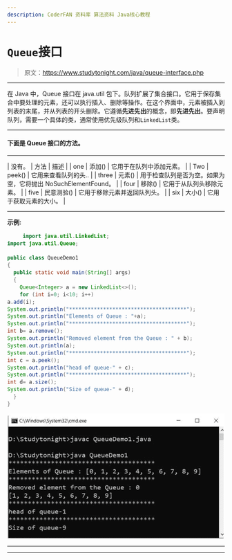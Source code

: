 ```yaml
---
description: CoderFAN 资料库 算法资料 Java核心教程
---
```


# `Queue`接口

> 原文：<https://www.studytonight.com/java/queue-interface.php>

* * *

在 Java 中，Queue 接口在 java.util 包下。队列扩展了集合接口。它用于保存集合中要处理的元素，还可以执行插入、删除等操作。在这个界面中，元素被插入到列表的末尾，并从列表的开头删除。它遵循**先进先出**的概念，即**先进先出**。要声明队列，需要一个具体的类，通常使用优先级队列和`LinkedList`类。

* * *

#### **下面是 Queue 接口的方法。**

* * *

| 没有。 | 方法 | 描述 |
| one | 添加() | 它用于在队列中添加元素。 |
| Two | peek() | 它用来查看队列的头.. |
| three | 元素() | 用于检查队列是否为空。如果为空，它将抛出 NoSuchElementFound。 |
| four | 移除() | 它用于从队列头移除元素。 |
| five | 民意测验() | 它用于移除元素并返回队列头。 |
| six | 大小() | 它用于获取元素的大小。 |

* * *

**示例:**

```java
	 import java.util.LinkedList; 
import java.util.Queue; 

public class QueueDemo1 
{ 
  public static void main(String[] args) 
  { 
    Queue<Integer> a = new LinkedList<>(); 
    for (int i=0; i<10; i++) 
a.add(i); 
System.out.println("**************************************");
System.out.println("Elements of Queue : "+a); 
System.out.println("**************************************");
int b= a.remove(); 
System.out.println("Removed element from the Queue : " + b); 
System.out.println(a); 
System.out.println("**************************************");
int c = a.peek(); 
System.out.println("head of queue-" + c); 
System.out.println("**************************************");
int d= a.size(); 
System.out.println("Size of queue-" + d); 
  } 
} 

```

![queue-example](img/438ffbbc2f0917997a7f4ca72feea664.png)

* * *

* * *